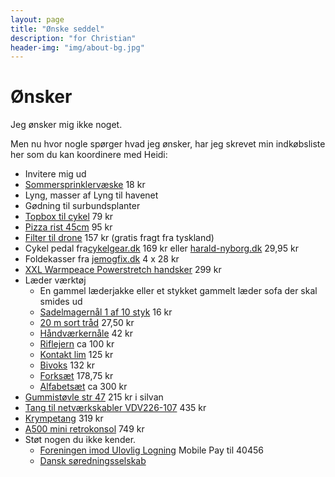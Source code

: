 ```yaml
---
layout: page
title: "Ønske seddel"
description: "for Christian"
header-img: "img/about-bg.jpg"
---
```

# Ønsker

Jeg ønsker mig ikke noget.

Men nu hvor nogle spørger hvad jeg ønsker, har jeg skrevet min indkøbsliste her som du kan koordinere med Heidi:

* Invitere mig ud
* [Sommersprinklervæske](https://www.harald-nyborg.dk/alaska-sommersprinklervaeske-3-l) 18 kr
* Lyng, masser af Lyng til havenet
* Gødning til surbundsplanter
* [Topbox til cykel](https://www.xlmoto.dk/product/topboks-xlmoto-pronto-30l_pid-PIA-174059) 79 kr
* [Pizza rist 45cm](https://knivblokken.dk/produkter/pizzarist-hendi-flere-stoerrelser/?attribute_pa_variant=oe-45-cm) 95 kr
* [Filter til drone](https://www.amazon.de/dp/B0B18KHLF8/?tag=prdk-ce0d-21&creative=22662&creativeASIN=B0B2PGXBC6&linkCode=df0&th=1) 157 kr (gratis fragt fra tyskland)
* Cykel pedal fra[cykelgear.dk](https://www.cykelgear.dk/reservedele/pedaler/citybike-alm-pedaler/xlc-city-comfort-pedal) 169 kr eller [harald-nyborg.dk](https://www.harald-nyborg.dk/greenfield-pedalsaet-plast-gummi-senior-2-stk) 29,95 kr
* Foldekasser fra [jemogfix.dk](https://www.jemogfix.dk/foldekasse-sort-hvid-23-x-47-x-34-5-cm/1191/9050084/) 4 x 28 kr
* [XXL Warmpeace Powerstretch handsker](https://www.spejdersport.dk/warmpeace-powerstretch-handsker-gloves-sort) 299 kr
* Læder værktøj
  * En gammel læderjakke eller et stykket gammelt læder sofa der skal smides ud
  * [Sadelmagernål 1 af 10 styk](https://www.laederiet.dk/shop/194-naale/5365-sadelmagernaale-med-stort-oeje/) 16 kr
  * [20 m sort tråd](https://www.laederiet.dk/shop/193-traad/5352-kunstsenetraad-nr-1/?variantId=17343) 27,50 kr
  * [Håndværkernåle](https://www.laederiet.dk/shop/388-prym-diverse-naale/4697-prym-131-107-haandvaerkernaale/?variantId=11339) 42 kr
  * [Riflejern](https://www.laederiet.dk/shop/275-riflejern-mm/5188-riflejern-justerbart-/) ca 100 kr
  * [Kontakt lim](https://www.harald-nyborg.dk/dana-lim-kontaktlim-1-l) 125 kr
  * [Bivoks](https://www.laederiet.dk/shop/193-traad/5362-bivoks-til-traad/) 132 kr 
  * [Forksæt](https://www.laederiet.dk/shop/170-forke-og-syle/5156-forkesaet/) 178,75 kr
  * [Alfabetsæt](https://www.laederiet.dk/shop/381-alfabet--og-talsaet/7321-alfabet-og-talsaet-8134/) ca 300 kr
* [Gummistøvle str 47](https://www.silvan.dk/gummistoevler-u-sikkerhed-groen-47?id=2882-5838501) 215 kr i silvan
* [Tang til netværkskabler VDV226-107](https://www.conradelektronik.dk/p/klein-tools-vdv226-107-crimpvrktj-2182199?utm_campaign=shopping-feed&utm_content=free-google-shopping-clicks&utm_medium=surfaces&utm_source=google&utm_term=2182199&vat=true) 435 kr
* [Krympetang](https://autofix.nu/produkter/6000-installationsvaerktoej/56392-krympetang--kabelskotang-saet---med-1200-ferrules-kabelsko---hoej-kvalitet-awg-23-7-025-10-mmsup2/) 319 kr
* [A500 mini retrokonsol](https://www.maxgaming.dk/dk/retro-gaming/the-a500-mini-retrokonsol?utm_source=pricerunner&utm_medium=cpc&utm_campaign=pricerunner) 749 kr
* Støt nogen du ikke kender.
  * [Foreningen imod Ulovlig Logning](https://ulovliglogning.dk/#wannahelp) Mobile Pay til 40456
  * [Dansk søredningsselskab](https://dsrs.dk/stot-os)
